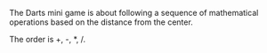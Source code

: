 The Darts mini game is about following a sequence of mathematical operations based on the distance from the center.

The order is +, -, *, /.